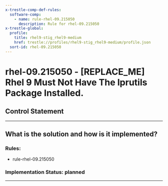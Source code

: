 ```yaml
---
x-trestle-comp-def-rules:
  software-comp:
    - name: rule-rhel-09.215050
      description: Rule for rhel-09.215050
x-trestle-global:
  profile:
    title: rhel9-stig_rhel9-medium
    href: trestle://profiles/rhel9-stig_rhel9-medium/profile.json
  sort-id: rhel-09.215050
---
```


# rhel-09.215050 - \[REPLACE_ME\] Rhel 9 Must Not Have The Iprutils Package Installed.

## Control Statement

______________________________________________________________________

## What is the solution and how is it implemented?

<!-- For implementation status enter one of: implemented, partial, planned, alternative, not-applicable -->

<!-- Note that the list of rules under ### Rules: is read-only and changes will not be captured after assembly to JSON -->

<!-- Add control implementation description here for control: rhel-09.215050 -->

### Rules:

  - rule-rhel-09.215050

### Implementation Status: planned

______________________________________________________________________
